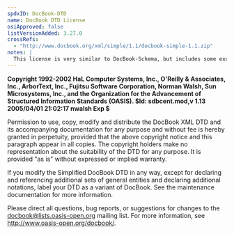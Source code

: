 ```yaml
---
spdxID: DocBook-DTD
name: DocBook DTD License
osiApproved: false
listVersionAdded: 3.27.0
crossRefs: 
  - "http://www.docbook.org/xml/simple/1.1/docbook-simple-1.1.zip"
notes: |
  This license is very similar to DocBook-Schema, but includes some exceptions to the different labeling of a modified version.
---
```


**Copyright 1992-2002 HaL Computer Systems, Inc., O'Reilly & Associates, Inc., ArborText, Inc., Fujitsu Software Corporation, Norman Walsh, Sun Microsystems, Inc., and the Organization for the Advancement of Structured Information Standards (OASIS). $Id: sdbcent.mod,v 1.13 2005/04/01 21:02:17 nwalsh Exp $**

Permission to use, copy, modify and distribute the DocBook XML DTD and its accompanying documentation for any purpose and without fee is hereby granted in perpetuity, provided that the above copyright notice and this paragraph appear in all copies. The copyright holders make no representation about the suitability of the DTD for any purpose. It is provided "as is" without expressed or implied warranty.

If you modify the Simplified DocBook DTD in any way, except for declaring and referencing additional sets of general entities and declaring additional notations, label your DTD as a variant of DocBook. See the maintenance documentation for more information.

Please direct all questions, bug reports, or suggestions for changes to the docbook@lists.oasis-open.org mailing list. For more information, see http://www.oasis-open.org/docbook/.

